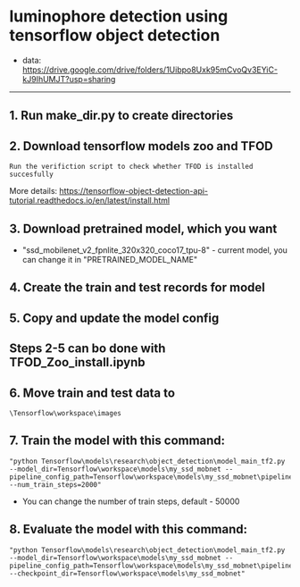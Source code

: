 # luminophore detection using tensorflow object detection

* data: https://drive.google.com/drive/folders/1Uibpo8Uxk95mCvoQv3EYiC-kJ9IhUMJT?usp=sharing
***
## 1. Run make_dir.py to create directories

## 2. Download tensorflow models zoo and TFOD
    Run the verifiction script to check whether TFOD is installed succesfully
More details: https://tensorflow-object-detection-api-tutorial.readthedocs.io/en/latest/install.html
## 3. Download pretrained model, which you want
* "ssd_mobilenet_v2_fpnlite_320x320_coco17_tpu-8" - current model, you can change it in "PRETRAINED_MODEL_NAME"

## 4. Create the train and test records for model
## 5. Copy and update the model config

## Steps 2-5 can bo done with TFOD_Zoo_install.ipynb

## 6. Move train and test data to 
    \Tensorflow\workspace\images

## 7. Train the model with this command: 
    "python Tensorflow\models\research\object_detection\model_main_tf2.py --model_dir=Tensorflow\workspace\models\my_ssd_mobnet --pipeline_config_path=Tensorflow\workspace\models\my_ssd_mobnet\pipeline.config --num_train_steps=2000"
* You can change the number of train steps, default - 50000
## 8. Evaluate the model with this command:
    "python Tensorflow\models\research\object_detection\model_main_tf2.py --model_dir=Tensorflow\workspace\models\my_ssd_mobnet --pipeline_config_path=Tensorflow\workspace\models\my_ssd_mobnet\pipeline.config --checkpoint_dir=Tensorflow\workspace\models\my_ssd_mobnet"
